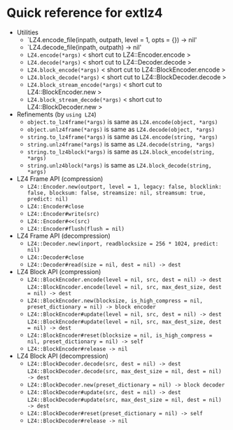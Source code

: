 # Quick reference for extlz4

  - Utilities
      - `LZ4.encode_file(inpath, outpath, level = 1, opts = {}) -> nil'
      - `LZ4.decode_file(inpath, outpath) -> nil'
      - `LZ4.encode(*args)` &lt; short cut to LZ4::Encoder.encode &gt;
      - `LZ4.decode(*args)` &lt; short cut to LZ4::Decoder.decode &gt;
      - `LZ4.block_encode(*args)` &lt; short cut to LZ4::BlockEncoder.encode &gt;
      - `LZ4.block_decode(*args)` &lt; short cut to LZ4::BlockDecoder.decode &gt;
      - `LZ4.block_stream_encode(*args)` &lt; short cut to LZ4::BlockEncoder.new &gt;
      - `LZ4.block_stream_decode(*args)` &lt; short cut to LZ4::BlockDecoder.new &gt;
  - Refinements (by `using LZ4`)
      - `object.to_lz4frame(*args)` is same as `LZ4.encode(object, *args)`
      - `object.unlz4frame(*args)` is same as `LZ4.decode(object, *args)`
      - `string.to_lz4frame(*args)` is same as `LZ4.encode(string, *args)`
      - `string.unlz4frame(*args)` is same as `LZ4.decode(string, *args)`
      - `string.to_lz4block(*args)` is same as `LZ4.block_encode(string, *args)`
      - `string.unlz4block(*args)` is same as `LZ4.block_decode(string, *args)`
  - LZ4 Frame API (compression)
      - `LZ4::Encoder.new(outport, level = 1, legacy: false, blocklink: false, blocksum: false, streamsize: nil, streamsum: true, predict: nil)`
      - `LZ4::Encoder#close`
      - `LZ4::Encoder#write(src)`
      - `LZ4::Encoder#<<(src)`
      - `LZ4::Encoder#flush(flush = nil)`
  - LZ4 Frame API (decompression)
      - `LZ4::Decoder.new(inport, readblocksize = 256 * 1024, predict: nil)`
      - `LZ4::Decoder#close`
      - `LZ4::Decoder#read(size = nil, dest = nil) -> dest`
  - LZ4 Block API (compression)
      - `LZ4::BlockEncoder.encode(level = nil, src, dest = nil) -> dest`  
        `LZ4::BlockEncoder.encode(level = nil, src, max_dest_size, dest = nil) -> dest`
      - `LZ4::BlockEncoder.new(blocksize, is_high_compress = nil, preset_dictionary = nil) -> block encoder`
      - `LZ4::BlockEncoder#update(level = nil, src, dest = nil) -> dest`  
        `LZ4::BlockEncoder#update(level = nil, src, max_dest_size, dest = nil) -> dest`
      - `LZ4::BlockEncoder#reset(blocksize = nil, is_high_compress = nil, preset_dictionary = nil) -> self`
      - `LZ4::BlockEncoder#release -> nil`
  - LZ4 Block API (decompression)
      - `LZ4::BlockDecoder.decode(src, dest = nil) -> dest`  
        `LZ4::BlockDecoder.decode(src, max_dest_size = nil, dest = nil) -> dest`
      - `LZ4::BlockDecoder.new(preset_dictionary = nil) -> block decoder`
      - `LZ4::BlockDecoder#update(src, dest = nil) -> dest`  
        `LZ4::BlockDecoder#update(src, max_dest_size = nil, dest = nil) -> dest`
      - `LZ4::BlockDecoder#reset(preset_dictionary = nil) -> self`
      - `LZ4::BlockDecoder#release -> nil`
